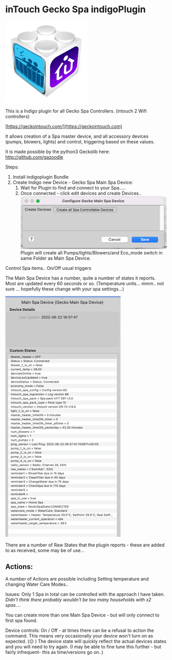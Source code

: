 # inTouch Gecko Spa indigoPlugin

![](https://github.com/Ghawken/Indigo-GeckoSPA/blob/master/geckoSpa.indigoPlugin/Resources/icon.png?raw=true)

This is a Indigo plugin for all Gecko Spa Controllers. (intouch 2 Wifi controllers)

[https://geckointouch.com/](https://geckointouch.com)

It allows creation of a Spa master device, and all accessory devices (pumps, blowers, lights) and control, triggering based on these values.

It is made possible by the python3 Geckolib here: http://github.com/gazoodle

Steps:

1. Install indigoplugin Bundle
2. Create Indigo new Device - Gecko Spa Main Spa Device:
   1. Wait for Plugin to find and connect to your Spa.....
   2. Once connected - click edit devices and create Devices..
      ![](https://github.com/Ghawken/Indigo-GeckoSPA/blob/master/geckoSpa.indigoPlugin/Resources/MainDeviceEdit.png?raw=true)
      Plugin will create all Pumps/lights/Blowers/and Eco_mode switch in same Folder as Main Spa Device.

Control Spa items.. On/Off usual triggers

The Main Spa Device has a number, quite a number of states it reports.  Most are updated every 60 seconds or so.
(Temperature units... mmm.. not sure ... hopefully these change with your spa settings...)

![](https://github.com/Ghawken/Indigo-GeckoSPA/blob/master/geckoSpa.indigoPlugin/Resources/MainStates.png?raw=true)

There are a number of Raw States that the plugin reports - these are added to as received, some may be of use...

## Actions:

A number of Actions are possible including Setting temperature and changing Water Care Modes..

Issues:
Only 1 Spa in total can be controlled with the approach I have taken.  *Didn't think there probably wouldn't be too many households with x2 spas....*

You can create more than one Main Spa Device - but will only connect to first spa found.

Device controls:
On / Off - at times there can be a refusal to action the command.  This means very occasionally your device won't turn on as expected. (😕 )  The device state will quickly reflect the actual devices states and you will need to try again.  (I may be able to fine tune this further - but fairly infrequent-  this as time/versions go on..)





